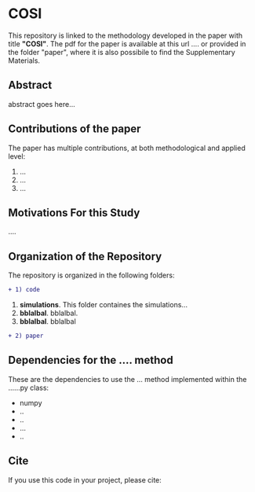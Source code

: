 # COSI
This repository is linked to the methodology developed in the paper with title **"COSI"**.  The pdf for the paper is available at this url .... or provided in the folder "paper", where it is also possibile to find the Supplementary Materials.

## **Abstract**

abstract goes here...


## Contributions of the paper
The paper has multiple contributions, at both methodological and applied level:
1. ...
2. ...
3. ...


## Motivations For this Study

....


## Organization of the Repository
The repository is organized in the following folders:

```diff
+ 1) code
```

1.  **simulations**. This folder containes the simulations...
2. **bblalbal**. bblalbal.
3.  **bblalbal**. bblalbal


```diff
+ 2) paper 
```




## Dependencies for the .... method

These are the dependencies to use the ... method implemented within the ......py class:

* numpy
* ..
* ..
* ...
* ..

## Cite

If you use this code in your project, please cite:
